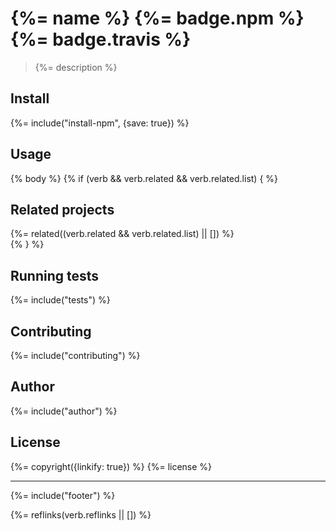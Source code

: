 # {%= name %} {%= badge.npm %} {%= badge.travis %}

> {%= description %}

## Install
{%= include("install-npm", {save: true}) %}

## Usage
{% body %}
{% if (verb && verb.related && verb.related.list) { %}
## Related projects
{%= related((verb.related && verb.related.list) || []) %}  
{% } %}
## Running tests
{%= include("tests") %}

## Contributing
{%= include("contributing") %}

## Author
{%= include("author") %}

## License
{%= copyright({linkify: true}) %}
{%= license %}

***

{%= include("footer") %}

{%= reflinks(verb.reflinks || []) %}
